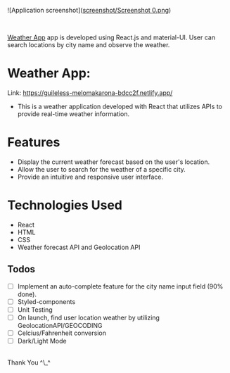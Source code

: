 ![Application screenshot]([screenshot/Screenshot 0.png](https://github.com/pahadiaarun/Weather-App/blob/edd26cc598e4ed8a2c70cd7a85064660a844b5ef/screenshot/Screenshot%200.jpg))

<br/>

[Weather App](https://guileless-melomakarona-bdcc2f.netlify.app/) app is developed using React.js and material-UI. User can search locations by city name and observe the weather.

# Weather App:

Link: https://guileless-melomakarona-bdcc2f.netlify.app/

- This is a weather application developed with React that utilizes APIs to provide real-time weather information.

# Features
- Display the current weather forecast based on the user's location.
- Allow the user to search for the weather of a specific city.
- Provide an intuitive and responsive user interface.

# Technologies Used
- React
- HTML
- CSS
- Weather forecast API and Geolocation API

## Todos

- [ ] Implement an auto-complete feature for the city name input field (90% done).
- [ ] Styled-components
- [ ] Unit Testing
- [ ] On launch, find user location weather by utilizing GeolocationAPI/GEOCODING
- [ ] Celcius/Fahrenheit conversion
- [ ] Dark/Light Mode

<br/>
Thank You ^\_^

